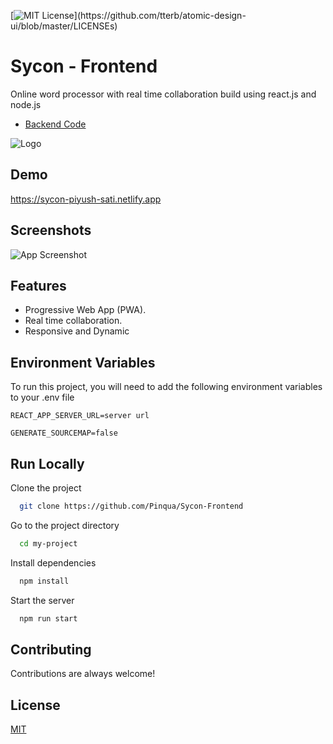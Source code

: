 [![MIT License](https://img.shields.io/apm/l/atomic-design-ui.svg?)](https://github.com/tterb/atomic-design-ui/blob/master/LICENSEs)

# Sycon - Frontend

Online word processor with real time collaboration build using react.js and node.js


 - [Backend Code](https://github.com/Pinqua/Sycon-Backend)
 
![Logo](https://sycon-piyush-sati.netlify.app/favicons/apple-touch-icon.png)

    
## Demo

https://sycon-piyush-sati.netlify.app
  
## Screenshots

![App Screenshot](https://i.ibb.co/zQXcx6J/sycon.gif)

  
## Features

- Progressive Web App (PWA).
- Real time collaboration.
- Responsive and Dynamic


## Environment Variables

To run this project, you will need to add the following environment variables to your .env file



`REACT_APP_SERVER_URL=server url`

`GENERATE_SOURCEMAP=false`


## Run Locally

Clone the project

```bash
  git clone https://github.com/Pinqua/Sycon-Frontend
```

Go to the project directory

```bash
  cd my-project
```

Install dependencies

```bash
  npm install
```

Start the server

```bash
  npm run start
```

  
## Contributing

Contributions are always welcome!
 
## License

[MIT](https://choosealicense.com/licenses/mit/)

  
